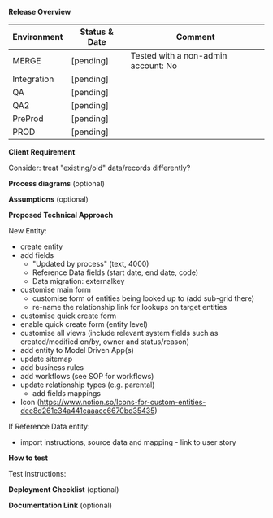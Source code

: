 **Release Overview**

| Environment | Status & Date | Comment                             |
| ----------- | ------------ | ----------------------------------- |
| MERGE       | [pending]       | Tested with a non-admin account: No |
| Integration | [pending]       |                                     |
| QA          | [pending]       |                                     |
| QA2         | [pending]       |                                     |
| PreProd     | [pending]       |                                     |
| PROD        | [pending]       |                                     |

**Client Requirement**



Consider: treat "existing/old" data/records differently?

**Process diagrams** (optional)

**Assumptions** (optional)

**Proposed Technical Approach**



New Entity:

- create entity
- add fields
  - "Updated by process" (text, 4000)
  - Reference Data fields (start date, end date, code)
  - Data migration: externalkey
- customise main form
  - customise form of entities being looked up to (add sub-grid there)
  - re-name the relationship link for lookups on target entities
- customise quick create form
- enable quick create form (entity level)
- customise all views (include relevant system fields such as created/modified on/by, owner and status/reason)
- add entity to Model Driven App(s)
- update sitemap
- add business rules
- add workflows (see SOP for workflows)
- update relationship types (e.g. parental)
  - add fields mappings
- Icon (https://www.notion.so/Icons-for-custom-entities-dee8d261e34a441caaacc6670bd35435)



If Reference Data entity:

- import instructions, source data and mapping - link to user story



**How to test**

Test instructions:

**Deployment Checklist** (optional)

**Documentation Link** (optional)
